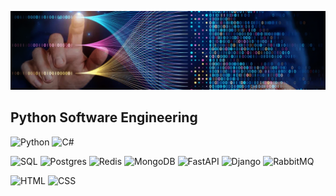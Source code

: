 ![Header](https://github.com/ToshikAR/ToshikAR/blob/main/assets/header2.png)

## Python Software Engineering

![Python](https://img.shields.io/badge/Python-070D23?style=for-the-badge&logo=python)
![C#](https://img.shields.io/badge/C%23-070D23?style=for-the-badge&logo=c&logoColor=5A47D2)

![SQL](https://img.shields.io/badge/SQL-070D23?style=for-the-badge&logo=mysql&logoColor=3AE2CE)
![Postgres](https://img.shields.io/badge/postgres-070D23?style=for-the-badge&logo=postgresql&logoColor=white)
![Redis](https://img.shields.io/badge/redis-070D23?style=for-the-badge&logo=redis&logoColor=white)
![MongoDB](https://img.shields.io/badge/MongoDB-070D23?style=for-the-badge&logo=mongodb&logoColor=white)
![FastAPI](https://img.shields.io/badge/FastAPI-070D23?style=for-the-badge&logo=fastapi)
![Django](https://img.shields.io/badge/django-070D23?style=for-the-badge&logo=django&logoColor=white)
![RabbitMQ](https://img.shields.io/badge/Rabbitmq-070D23?style=for-the-badge&logo=rabbitmq&logoColor=white)

![HTML](https://img.shields.io/badge/HTML-070D23?style=for-the-badge&logo=html5&logoColor=D15E36)
![CSS](https://img.shields.io/badge/CSS-070D23?style=for-the-badge&logo=css3&logoColor=3658DE)

<!--
**ToshikAR/ToshikAR** is a ✨ _special_ ✨ repository because its `README.md` (this file) appears on your GitHub profile.

Here are some ideas to get you started:

- 🔭 I’m currently working on ...
- 🌱 I’m currently learning ...
- 👯 I’m looking to collaborate on ...
- 🤔 I’m looking for help with ...
- 💬 Ask me about ...
- 📫 How to reach me: ...
- 😄 Pronouns: ...
- ⚡ Fun fact: ...
-->
